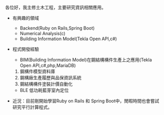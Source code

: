 各位好，我主修土木工程，主要研究資訊相關應用。


* 有興趣的領域

  * Backend(Ruby on Rails,Spring Boot)
  * Numerical Analysis(c)
  * Building Information Model(Tekla Open API,c#)

* 程式開發經驗
  * BIM(Building Information Model)在鋼結構構件生產上之應用(Tekla Open API,c#,php,MariaDB)
  1. 鋼構件模型資料庫
  2. 鋼構廠生產履歷與品保資訊系統
  3. 鋼結構構件塗裝計價自動化

  * BLE 低功耗藍芽室內定位

* 近況：目前剛開始學習Ruby on Rails 和 Spring Boot中，閒暇時間也會嘗試研究平行計算程式。


<!---
mibkndmibknd/mibkndmibknd is a ✨ special ✨ repository because its `README.md` (this file) appears on your GitHub profile.
You can click the Preview link to take a look at your changes.
--->

